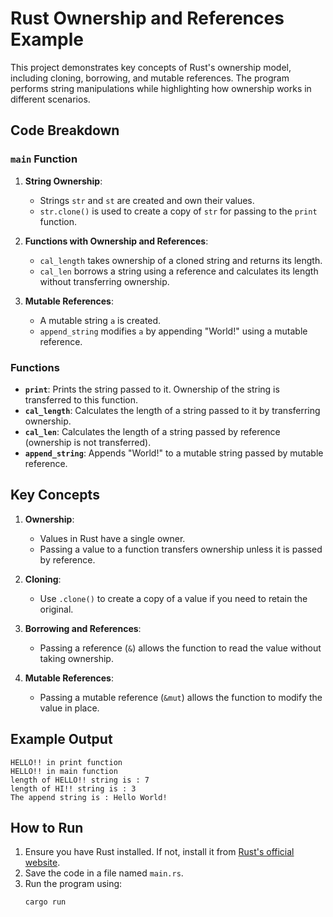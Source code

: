 # Rust Ownership and References Example

This project demonstrates key concepts of Rust's ownership model, including cloning, borrowing, and mutable references. The program performs string manipulations while highlighting how ownership works in different scenarios.

## Code Breakdown

### `main` Function
1. **String Ownership**:
   - Strings `str` and `st` are created and own their values.
   - `str.clone()` is used to create a copy of `str` for passing to the `print` function.

2. **Functions with Ownership and References**:
   - `cal_length` takes ownership of a cloned string and returns its length.
   - `cal_len` borrows a string using a reference and calculates its length without transferring ownership.

3. **Mutable References**:
   - A mutable string `a` is created.
   - `append_string` modifies `a` by appending "World!" using a mutable reference.

### Functions
- **`print`**: Prints the string passed to it. Ownership of the string is transferred to this function.
- **`cal_length`**: Calculates the length of a string passed to it by transferring ownership.
- **`cal_len`**: Calculates the length of a string passed by reference (ownership is not transferred).
- **`append_string`**: Appends "World!" to a mutable string passed by mutable reference.

## Key Concepts
1. **Ownership**:
   - Values in Rust have a single owner.
   - Passing a value to a function transfers ownership unless it is passed by reference.

2. **Cloning**:
   - Use `.clone()` to create a copy of a value if you need to retain the original.

3. **Borrowing and References**:
   - Passing a reference (`&`) allows the function to read the value without taking ownership.

4. **Mutable References**:
   - Passing a mutable reference (`&mut`) allows the function to modify the value in place.

## Example Output
```text
HELLO!! in print function
HELLO!! in main function
length of HELLO!! string is : 7
length of HI!! string is : 3
The append string is : Hello World!
```

## How to Run
1. Ensure you have Rust installed. If not, install it from [Rust's official website](https://www.rust-lang.org/).
2. Save the code in a file named `main.rs`.
3. Run the program using:
   ```bash
   cargo run
   
